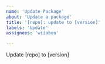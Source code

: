 ```yaml
---
name: 'Update Package'
about: 'Update a package'
title: '[repo]: update to [version]'
labels: 'Update'
assignees: 'wiiaboo'

---
```

Update [repo] to [version]
